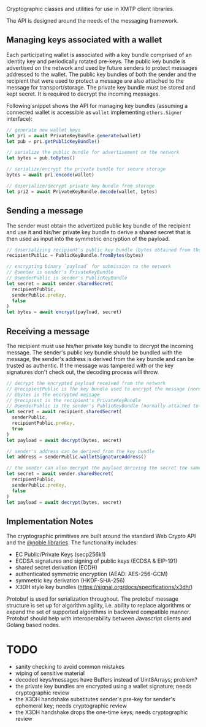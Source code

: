 Cryptographic classes and utilities for use in XMTP client libraries.

The API is designed around the needs of the messaging framework.

## Managing keys associated with a wallet

Each participating wallet is associated with a key bundle comprised of an identity key and periodically rotated pre-keys. The public key bundle is advertised on the network and used by future senders to protect messages addressed to the wallet.
The public key bundles of both the sender and the recipient that were used to protect a message are also attached to the message for transport/storage.
The private key bundle must be stored and kept secret. It is required to decrypt the incoming messages.

Following snippet shows the API for managing key bundles (assuming a connected wallet is accessible as `wallet` implementing `ethers.Signer` interface):

```js
// generate new wallet keys
let pri = await PrivateKeyBundle.generate(wallet)
let pub = pri.getPublicKeyBundle()

// serialize the public bundle for advertisement on the network
let bytes = pub.toBytes()

// serialize/encrypt the private bundle for secure storage
bytes = await pri.encode(wallet)

// deserialize/decrypt private key bundle from storage
let pri2 = await PrivateKeyBundle.decode(wallet, bytes)
```

## Sending a message

The sender must obtain the advertized public key bundle of the recipient and use it and his/her private key bundle to derive a shared secret that is then used as input into the symmetric encryption of the payload.

```js
// deserializing recipient's public key bundle (bytes obtained from the network)
recipientPublic = PublicKeyBundle.fromBytes(bytes)

// encrypting binary `payload` for submission to the network
// @sender is sender's PrivateKeyBundle
// @senderPublic is sender's PublicKeyBundle
let secret = await sender.sharedSecret(
  recipientPublic,
  senderPublic.preKey,
  false
)
let bytes = await encrypt(payload, secret)
```

## Receiving a message

The recipient must use his/her private key bundle to decrypt the incoming message.
The sender's public key bundle should be bundled with the message, the sender's address is derived from the key bundle and can be trusted as authentic.
If the message was tampered with or the key signatures don't check out, the decoding process will throw.

```js
// decrypt the encrypted payload received from the network
// @recipientPublic is the key bundle used to encrypt the message (normally attached to the message)
// @bytes is the encrypted message
// @recipient is the recipient's PrivateKeyBundle
// @senderPublic is the sender's PublicKeyBundle (normally attached to the message)
let secret = await recipient.sharedSecret(
  senderPublic,
  recipientPublic.preKey,
  true
)
let payload = await decrypt(bytes, secret)

// sender's address can be derived from the key bundle
let address = senderPublic.walletSignatureAddress()

// the sender can also decrypt the payload deriving the secret the same way as for encryption.
let secret = await sender.sharedSecret(
  recipientPublic,
  senderPublic.preKey,
  false
)
let payload = await decrypt(bytes, secret)
```

## Implementation Notes

The cryptographic primitives are built around the standard Web Crypto API and the [@noble libraries](https://paulmillr.com/noble/).
The functionality includes:

- EC Public/Private Keys (secp256k1)
- ECDSA signatures and signing of public keys (ECDSA & EIP-191)
- shared secret derivation (ECDH)
- authenticated symmetric encryption (AEAD: AES-256-GCM)
- symmetric key derivation (HKDF-SHA-256)
- X3DH style key bundles (https://signal.org/docs/specifications/x3dh/)

Protobuf is used for serialization throughout. The protobuf message structure is set up for algorithm agility, i.e. ability to replace algorithms or expand the set of supported algorithms in backward compatible manner. Protobuf should help with interoperability between Javascript clients and Golang based nodes.

# TODO

- sanity checking to avoid common mistakes
- wiping of sensitive material
- decoded keys/messages have Buffers instead of Uint8Arrays; problem?
- the private key bundles are encrypted using a wallet signature; needs cryptographic review
- the X3DH handshake substitutes sender's pre-key for sender's ephemeral key; needs cryptographic review
- the X3DH handshake drops the one-time keys; needs cryptographic review
